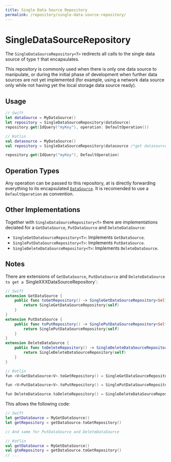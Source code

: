 ```yaml
---
title: Single Data Source Repository
permalink: /repository/single-data-source-repository/
---
```


# SingleDataSourceRepository

The `SingleDataSourceRepository<T>` redirects all calls to the single data source of type `T` that encapsulates.

This repository is commonly used when there is only one data source to manipulate, or during the initial phase of development when further data sources are not yet implemented (for example, using a network data source only while not having yet the local storage data source ready).

## Usage

```swift
// Swift
let dataSource = MyDataSource()
let repository = SingleDataSourceRepository(dataSource)
repository.get(IdQuery("myKey"), operation: DefaultOperation())
```

```kotlin
// Kotlin
val datasource = MyDataSource()
val repository = SingleDataSourceRepository(datasource /*get datasource*/, datasource /*put datasource*/, datasource /*delete datasource*/)

repository.get(IdQuery("myKey"), DefaultOperation)
```

## Operation Types

Any operation can be passed to this repository, at is directly forwarding everything to its encapsulated [`DataSource`](../DataSource/DataSource.md). It is recomended to use a `DefaultOperation` as convention.

## Other Implementations

Together with `SingleDataSourceRepository<T>` there are implementations deciated for a `GetDataSource`, `PutDataSource` and `DeleteDataSource`:

- `SingleGetDataSourceRepository<T>`: Implements `GetDataSource`.
- `SinglePutDataSourceRepository<T>`: Implements `PutDataSource`.
- `SingleDeleteDataSourceRepository<T>`: Implements `DeleteDataSource`.

## Notes

There are extensions of `GetDataSource`, `PutDataSource` and `DeleteDataSource to get a `SingleXXXDataSourceRepository<T>`:

```swift
// Swift
extension GetDataSource {
    public func toGetRepository() -> SingleGetDataSourceRepository<Self,T> {
        return SingleGetDataSourceRepository(self)
    }
}
extension PutDataSource {
    public func toPutRepository() -> SinglePutDataSourceRepository<Self,T> {
        return SinglePutDataSourceRepository(self)
    }
}
extension DeleteDataSource {
    public func toDeleteRepository() -> SingleDeleteDataSourceRepository<Self,T> {
        return SingleDeleteDataSourceRepository(self)
    }
}

// Kotlin
fun <V>GetDataSource<V>.toGetRepository() = SingleGetDataSourceRepository(this)

fun <V>PutDataSource<V>.toPutRepository() = SinglePutDataSourceRepository(this)

fun DeleteDataSource.toDeleteRepository() = SingleDeleteDataSourceRepository(this)
```
This allows the following code:

```swift
// Swift
let getDataSource = MyGetDataSource()
let getRepository = getDataSource.toGetRepository()

// And same for PutDataSource and DeleteDataSource
```


```kotlin
// Kotlin
val getDataSource = MyGetDataSource()
val gteRepository = getDataSource.toGetRepository()
// ...
```
